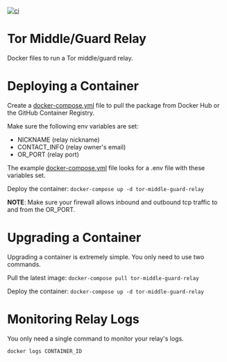 [![ci](https://github.com/irisdotsh/tor-middle-guard-relay/actions/workflows/ci.yml/badge.svg)](https://github.com/irisdotsh/tor-middle-guard-relay/actions/workflows/ci.yml)

# Tor Middle/Guard Relay

Docker files to run a Tor middle/guard relay.

# Deploying a Container

Create a [docker-compose.yml](https://github.com/irisdotsh/tor-middle-guard-relay/blob/main/docker-compose.yml) file to pull the package from Docker Hub or the GitHub Container Registry.

Make sure the following env variables are set:
- NICKNAME (relay nickname)
- CONTACT_INFO (relay owner's email)
- OR_PORT (relay port)

The example [docker-compose.yml](https://github.com/irisdotsh/tor-middle-guard-relay/blob/main/docker-compose.yml) file looks for a .env file with these variables set.

Deploy the container: `docker-compose up -d tor-middle-guard-relay`

**NOTE**: Make sure your firewall allows inbound and outbound tcp traffic to and from the OR_PORT.

# Upgrading a Container

Upgrading a container is extremely simple.  You only need to use two commands.

Pull the latest image: `docker-compose pull tor-middle-guard-relay`

Deploy the container: `docker-compose up -d tor-middle-guard-relay`

# Monitoring Relay Logs

You only need a single command to monitor your relay's logs.

`docker logs CONTAINER_ID`